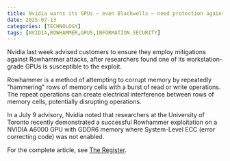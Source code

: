 ```yaml
---
title: Nvidia warns its GPUs – even Blackwells – need protection against Rowhammer attacks
date: 2025-07-13
categories: [TECHNOLOGY]
tags: [NVIDIA,ROWHAMMER,GPUS,INFORMATION SECURITY]
---
```


Nvidia last week advised customers to ensure they employ mitigations against Rowhammer attacks, after researchers found one of its workstation-grade GPUs is susceptible to the exploit.

Rowhammer is a method of attempting to corrupt memory by repeatedly "hammering" rows of memory cells with a burst of read or write operations. The repeat operations can create electrical interference between rows of memory cells, potentially disrupting operations.

In a July 9 advisory, Nvidia noted that researchers at the University of Toronto recently demonstrated a successful Rowhammer exploitation on a NVIDIA A6000 GPU with GDDR6 memory where System-Level ECC (error correcting code) was not enabled.

For the complete article, see [The Register](https://www.theregister.com/2025/07/13/infosec_in_brief/).